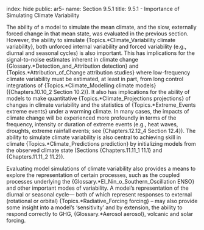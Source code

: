 index: hide
public: ar5-
name: Section 9.5.1
title: 9.5.1 - Importance of Simulating Climate Variability

The ability of a model to simulate the mean climate, and the slow, externally forced change in that mean state, was evaluated in the previous section. However, the ability to simulate {Topics.*Climate_Variability climate variability}, both unforced internal variability and forced variability (e.g., diurnal and seasonal cycles) is also important. This has implications for the signal-to-noise estimates inherent in climate change {Glossary.*Detection_and_Attribution detection} and {Topics.*Attribution_of_Change attribution studies} where low-frequency climate variability must be estimated, at least in part, from long control integrations of {Topics.*Climate_Modelling climate models} ({Chapters.10.10_2 Section 10.2}). It also has implications for the ability of models to make quantitative {Topics.*Climate_Projections projections} of changes in climate variability and the statistics of {Topics.*Extreme_Events extreme events} under a warming climate. In many cases, the impacts of climate change will be experienced more profoundly in terms of the frequency, intensity or duration of extreme events (e.g., heat waves, droughts, extreme rainfall events; see {Chapters.12.12_4 Section 12.4}). The ability to simulate climate variability is also central to achieving skill in climate {Topics.*Climate_Predictions prediction} by initializing models from the observed climate state (Sections {Chapters.11.11_1 11.1} and {Chapters.11.11_2 11.2}).

Evaluating model simulations of climate variability also provides a means to explore the representation of certain processes, such as the coupled processes underlying the {Glossary.*El_Nin_o_Southern_Oscillation ENSO} and other important modes of variability. A model’s representation of the diurnal or seasonal cycle— both of which represent responses to external (rotational or orbital) {Topics.*Radiative_Forcing forcing} – may also provide some insight into a model’s ‘sensitivity’ and by extension, the ability to respond correctly to GHG, {Glossary.*Aerosol aerosol}, volcanic and solar forcing.
